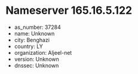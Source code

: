 # Nameserver 165.16.5.122

* as_number: 37284
* name: Unknown
* city: Benghazi
* country: LY
* organization: Aljeel-net
* version: Unknown
* dnssec: Unknown
